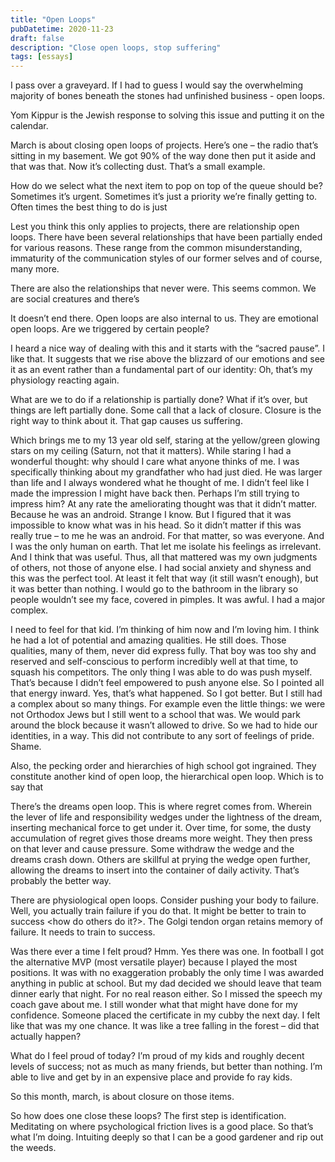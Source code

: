 ```yaml
---
title: "Open Loops"
pubDatetime: 2020-11-23
draft: false
description: "Close open loops, stop suffering"
tags: [essays]
---
```


I pass over a graveyard. If I had to guess I would say the overwhelming majority of bones beneath the stones had unfinished business - open loops.

Yom Kippur is the Jewish response to solving this issue and putting it on the calendar.

March is about closing open loops of projects. Here’s one – the radio that’s sitting in my basement. We got 90% of the way done then put it aside and that was that. Now it’s collecting dust. That’s a small example.

How do we select what the next item to pop on top of the queue should be? Sometimes it’s urgent. Sometimes it’s just a priority we’re finally getting to. Often times the best thing to do is just

Lest you think this only applies to projects, there are relationship open loops. There have been several relationships that have been partially ended for various reasons. These range from the common misunderstanding, immaturity of the communication styles of our former selves and of course, many more.

There are also the relationships that never were. This seems common. We are social creatures and there’s

It doesn’t end there. Open loops are also internal to us. They are emotional open loops. Are we triggered by certain people?

I heard a nice way of dealing with this and it starts with the “sacred pause”. I like that. It suggests that we rise above the blizzard of our emotions and see it as an event rather than a fundamental part of our identity: Oh, that’s my physiology reacting again.

What are we to do if a relationship is partially done? What if it’s over, but things are left partially done. Some call that a lack of closure. Closure is the right way to think about it. That gap causes us suffering.

Which brings me to my 13 year old self, staring at the yellow/green glowing stars on my ceiling (Saturn, not that it matters). While staring I had a wonderful thought: why should I care what anyone thinks of me. I was specifically thinking about my grandfather who had just died. He was larger than life and I always wondered what he thought of me. I didn’t feel like I made the impression I might have back then. Perhaps I’m still trying to impress him? At any rate the ameliorating thought was that it didn’t matter. Because he was an android. Strange I know. But I figured that it was impossible to know what was in his head. So it didn’t matter if this was really true – to me he was an android. For that matter, so was everyone. And I was the only human on earth. That let me isolate his feelings as irrelevant. And I think that was useful. Thus, all that mattered was my own judgments of others, not those of anyone else. I had social anxiety and shyness and this was the perfect tool. At least it felt that way (it still wasn’t enough), but it was better than nothing. I would go to the bathroom in the library so people wouldn’t see my face, covered in pimples. It was awful. I had a major complex.

I need to feel for that kid. I’m thinking of him now and I’m loving him. I think he had a lot of potential and amazing qualities. He still does. Those qualities, many of them, never did express fully. That boy was too shy and reserved and self-conscious to perform incredibly well at that time, to squash his competitors. The only thing I was able to do was push myself. That’s because I didn’t feel empowered to push anyone else. So I pointed all that energy inward. Yes, that’s what happened. So I got better. But I still had a complex about so many things. For example even the little things: we were not Orthodox Jews but I still went to a school that was. We would park around the block because it wasn’t allowed to drive. So we had to hide our identities, in a way. This did not contribute to any sort of feelings of pride. Shame.

Also, the pecking order and hierarchies of high school got ingrained. They constitute another kind of open loop, the hierarchical open loop. Which is to say that

There’s the dreams open loop. This is where regret comes from. Wherein the lever of life and responsibility wedges under the lightness of the dream, inserting mechanical force to get under it. Over time, for some, the dusty accumulation of regret gives those dreams more weight. They then press on that lever and cause pressure. Some withdraw the wedge and the dreams crash down. Others are skillful at prying the wedge open further, allowing the dreams to insert into the container of daily activity. That’s probably the better way.

There are physiological open loops. Consider pushing your body to failure. Well, you actually train failure if you do that. It might be better to train to success \<how do others do it?\>. The Golgi tendon organ retains memory of failure. It needs to train to success.

Was there ever a time I felt proud? Hmm. Yes there was one. In football I got the alternative MVP (most versatile player) because I played the most positions. It was with no exaggeration probably the only time I was awarded anything in public at school. But my dad decided we should leave that team dinner early that night. For no real reason either. So I missed the speech my coach gave about me. I still wonder what that might have done for my confidence. Someone placed the certificate in my cubby the next day. I felt like that was my one chance. It was like a tree falling in the forest – did that actually happen?

What do I feel proud of today? I’m proud of my kids and roughly decent levels of success; not as much as many friends, but better than nothing. I’m able to live and get by in an expensive place and provide fo ray kids.

So this month, march, is about closure on those items.

So how does one close these loops? The first step is identification. Meditating on where psychological friction lives is a good place. So that’s what I’m doing. Intuiting deeply so that I can be a good gardener and rip out the weeds.